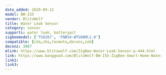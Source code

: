 ```yaml
---
date_added: 2020-09-12
model: BW-IS5
vendor: BlitzWolf
title: Water Leak Sensor
category: sensor
supports: water leak, batterypct
zigbeemodel: ['TS0207', 'FNB54-WTS08ML1.0']
compatible: [z2m,zha,tasmota,deconz,iob]
deconz: 3067
mlink: https://www.blitzwolf.com/ZigBee-Water-Leak-Sensor-p-444.html
link: https://www.banggood.com/BlitzWolf-BW-IS5-ZigBee-Smart-Home-Water-Leak-Sensor-APP-Remote-Alarm-Detector-p-1604352.html
link2: 
link3: 
---
```

